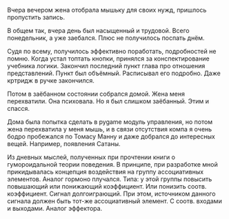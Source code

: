 Вчера вечером жена отобрала мышьку для своих нужд, пришлось пропустить запись.

В общем так, вчера день был насыщенный и трудовой. Всего понедельник, а уже заебался. Плюс не получилось поспать днём.

Судя по всему, получилось эффективно поработать, подробностей не помню. Когда устал топтать кнопки, принялся за конспектирование учебника логики. Закончил последний пункт глава про отношения представлений. Пункт был объёмный. Расписывал его подробно. Даже кртридж в ручке закончился.

Потом в заёбанном состоянии собрался домой. Жена меня перехватили. Она психовала. Но я был слишком заёбанный. Этим и спасся.

Дома была попытка сделать в pygame модуль управления, но потом жена перехватила у меня мышь, и в связи отсутствия компа я очень бодро пробежался по Томасу Манну и даже добрался до интересных вещей. Например, появления Сатаны.

Из дневных мыслей, полученных при прочтении книги о гумороидальной теории поведения.
В принципе, при разработке мной прикидывалась концепция воздействия на группу ассоциативных элементов. Аналог гормоно плучался. Типа: у этой группы повысить повышающий или понижающий коэффициент. Или понизить соотв. коэффициент. Сигнал долгоиграющий. При этом, источником данного сигнала должен быть тот-же ассоциативный элемент. С соотв. входами и выходами. Аналог эффектора.